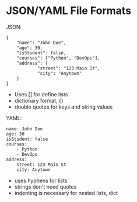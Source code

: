 # JSON/YAML File Formats

JSON:
 
```
{
    "name": "John Doe",
    "age": 30,
    "isStudent": false,
    "courses": ["Python", "DevOps"],
    "address": {
            "street": "123 Main St",
            "city": "Anytown"
    }
}
```

- Uses [] for define lists
- dictionary format, {}
- double quotes for keys and string values

YAML:

```
name: John Doe
age: 30
isStudent: false
courses:
    - Python
    - DevOps
address:
    street: 123 Main St
    city: Anytown
```


- uses hyphens for lists
- strings don't need quotes
- indenting is necessary for nested lists, dict